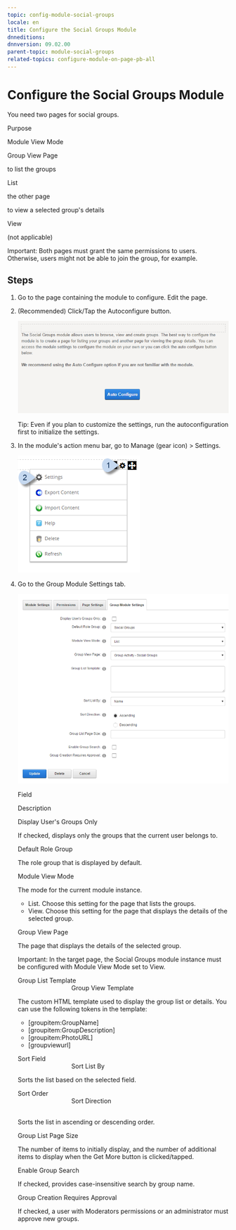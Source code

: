 ```yaml
---
topic: config-module-social-groups
locale: en
title: Configure the Social Groups Module
dnneditions: 
dnnversion: 09.02.00
parent-topic: module-social-groups
related-topics: configure-module-on-page-pb-all
---
```


# Configure the Social Groups Module

You need two pages for social groups.

Purpose

Module View Mode

Group View Page

to list the groups

List

the other page

to view a selected group's details

View

(not applicable)

Important: Both pages must grant the same permissions to users. Otherwise, users might not be able to join the group, for example.

## Steps

1.  Go to the page containing the module to configure. Edit the page.
2.  (Recommended) Click/Tap the Autoconfigure button.
    
      
    
    ![Module Settings — Social Groups — Auto Configure](img/scr-modulesettings-SocialGroups-AutoConfig.png)
    
      
    
    Tip: Even if you plan to customize the settings, run the autoconfiguration first to initialize the settings.
    
3.  In the module's action menu bar, go to Manage (gear icon) \> Settings.
    
      
    
    ![Manage action menu > Settings](img/scr-actionmenu-manage-settings.png)
    
      
    
4.  Go to the Group Module Settings tab.
    
      
    
    ![Module Settings — Social Groups](img/scr-modulesettings-SocialGroups.png)
    
      
    
    Field
    
    Description
    
    Display User's Groups Only
    
    If checked, displays only the groups that the current user belongs to.
    
    Default Role Group
    
    The role group that is displayed by default.
    
    Module View Mode
    
    The mode for the current module instance.
    
    *   List. Choose this setting for the page that lists the groups.
    *   View. Choose this setting for the page that displays the details of the selected group.
    
    Group View Page
    
    The page that displays the details of the selected group.
    
    Important: In the target page, the Social Groups module instance must be configured with Module View Mode set to View.
    
    Group List Template  
                                   Group View Template
    
    The custom HTML template used to display the group list or details. You can use the following tokens in the template:
    
    *   \[groupitem:GroupName\]
    *   \[groupitem:GroupDescription\]
    *   \[groupitem:PhotoURL\]
    *   \[groupviewurl\]
    
    Sort Field  
                                   Sort List By
    
    Sorts the list based on the selected field.
    
    Sort Order  
                                   Sort Direction  
                            
    
    Sorts the list in ascending or descending order.
    
    Group List Page Size
    
    The number of items to initially display, and the number of additional items to display when the Get More button is clicked/tapped.
    
    Enable Group Search
    
    If checked, provides case-insensitive search by group name.
    
    Group Creation Requires Approval
    
    If checked, a user with Moderators permissions or an administrator must approve new groups.